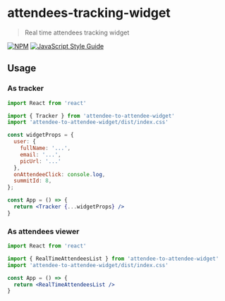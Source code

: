 # attendees-tracking-widget

> Real time attendees tracking widget

[![NPM](https://img.shields.io/npm/v/attendee-to-attendee-widget.svg)](https://www.npmjs.com/package/attendee-to-attendee-widget) [![JavaScript Style Guide](https://img.shields.io/badge/code_style-standard-brightgreen.svg)](https://standardjs.com)

## Usage
### As tracker
```jsx
import React from 'react'

import { Tracker } from 'attendee-to-attendee-widget'
import 'attendee-to-attendee-widget/dist/index.css'

const widgetProps = {
  user: {
    fullName: '...',
    email: '...',
    picUrl: '...'
  },
  onAttendeeClick: console.log,
  summitId: 8,
};

const App = () => {
  return <Tracker {...widgetProps} />
}
```

### As attendees viewer
```jsx
import React from 'react'

import { RealTimeAttendeesList } from 'attendee-to-attendee-widget'
import 'attendee-to-attendee-widget/dist/index.css'

const App = () => {
  return <RealTimeAttendeesList />
}
```